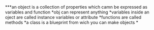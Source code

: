 ***an object is a collection of properties which camn be expressed as variables and function
*obj can represent anything
*variables inside an  oject are called instance variables or attribute
*functions are called methods
*a class is a blueprint from wich you can make objects
*